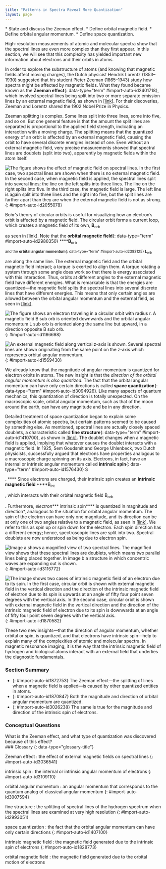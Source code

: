 ```yaml
---
title: "Patterns in Spectra Reveal More Quantization"
layout: page
---
```



<div data-type="abstract" markdown="1">
* State and discuss the Zeeman effect.
* Define orbital magnetic field.
* Define orbital angular momentum.
* Define space quantization.

</div>

High-resolution measurements of atomic and molecular spectra show that the spectral lines are even more complex than they first appear. In this section, we will see that this complexity has yielded important new information about electrons and their orbits in atoms.

In order to explore the substructure of atoms (and knowing that magnetic fields affect moving charges), the Dutch physicist Hendrik Lorentz (1853–1930) suggested that his student Pieter Zeeman (1865–1943) study how spectra might be affected by magnetic fields. What they found became known as the **Zeeman effect**{: data-type="term" #import-auto-id2401718}, which involved spectral lines being split into two or more separate emission lines by an external magnetic field, as shown in [\[link\]](#import-auto-id2055078). For their discoveries, Zeeman and Lorentz shared the 1902 Nobel Prize in Physics.

Zeeman splitting is complex. Some lines split into three lines, some into five, and so on. But one general feature is that the amount the split lines are separated is proportional to the applied field strength, indicating an interaction with a moving charge. The splitting means that the quantized energy of an orbit is affected by an external magnetic field, causing the orbit to have several discrete energies instead of one. Even without an external magnetic field, very precise measurements showed that spectral lines are doublets (split into two), apparently by magnetic fields within the atom itself.

 ![The figure shows the effect of magnetic field on spectral lines. In the first case, two spectral lines are shown when there is no external magnetic field. In the second case, when magnetic field is applied, the spectral lines split into several lines; the line on the left splits into three lines. The line on the right splits into five. In the third case, the magnetic field is large. The left line is again split into three lines and the right into five, but the split lines are farther apart than they are when the external magnetic field is not as strong.](../resources/Figure_31_07_00a.jpg "The Zeeman effect is the splitting of spectral lines when a magnetic field is applied. The number of lines formed varies, but the spread is proportional to the strength of the applied field. (a) Two spectral lines with no external magnetic field. (b) The lines split when the field is applied. (c) The splitting is greater when a stronger field is applied."){: #import-auto-id2055078}

Bohr’s theory of circular orbits is useful for visualizing how an electron’s orbit is affected by a magnetic field. The circular orbit forms a current loop, which creates a magnetic field of its own, ${\mathbf{B}}_{\text{orb}}$

 as seen in [\[link\]](#import-auto-id1186698). Note that the **orbital magnetic field**{: data-type="term" #import-auto-id2980350} ****${\mathbf{B}}_{\text{orb}}$

<sub /> and the **orbital angular momentum**{: data-type="term" #import-auto-id2383125} ${\mathbf{L}}_{\text{orb}}$

 are along the same line. The external magnetic field and the orbital magnetic field interact; a torque is exerted to align them. A torque rotating a system through some angle does work so that there is energy associated with this interaction. Thus, orbits at different angles to the external magnetic field have different energies. What is remarkable is that the energies are quantized—the magnetic field splits the spectral lines into several discrete lines that have different energies. This means that only certain angles are allowed between the orbital angular momentum and the external field, as seen in [\[link\]](#import-auto-id1569430).

![The figure shows an electron traveling in a circular orbit with radius r. A magnetic field B sub orb is oriented downwards and the orbital angular momentum L sub orb is oriented along the same line but upward, in a direction opposite B sub orb.](../resources/Figure_31_07_01a.jpg "The approximate picture of an electron in a circular orbit illustrates how the current loop produces its own magnetic field, called Borb size 12{B rSub { size 8{&quot;orb&quot;} } } {}. It also shows how Borb size 12{B rSub { size 8{&quot;orb&quot;} } } {} is along the same line as the orbital angular momentum Lorb size 12{L rSub { size 8{&quot;orb&quot;} } } {}."){: #import-auto-id1186698}

![An external magnetic field along vertical z-axis is shown. Several spectral lines are shown originating from the same point on the z-axis which represents orbital angular momentum.](../resources/Figure_31_07_02a.jpg "Only certain angles are allowed between the orbital angular momentum and an external magnetic field. This is implied by the fact that the Zeeman effect splits spectral lines into several discrete lines. Each line is associated with an angle between the external magnetic field and magnetic fields due to electrons and their orbits."){: #import-auto-id1569430}

We already know that the magnitude of angular momentum is quantized for electron orbits in atoms. The new insight is that the *direction of the orbital angular momentum is also quantized*. The fact that the orbital angular momentum can have only certain directions is called **space quantization**{: data-type="term" #import-auto-id3094926}. Like many aspects of quantum mechanics, this quantization of direction is totally unexpected. On the macroscopic scale, orbital angular momentum, such as that of the moon around the earth, can have any magnitude and be in any direction.

Detailed treatment of space quantization began to explain some complexities of atomic spectra, but certain patterns seemed to be caused by something else. As mentioned, spectral lines are actually closely spaced doublets, a characteristic called **fine structure**{: data-type="term" #import-auto-id1410700}, as shown in [\[link\]](#import-auto-id3116772). The doublet changes when a magnetic field is applied, implying that whatever causes the doublet interacts with a magnetic field. In 1925, Sem Goudsmit and George Uhlenbeck, two Dutch physicists, successfully argued that electrons have properties analogous to a macroscopic charge spinning on its axis. Electrons, in fact, have an internal or intrinsic angular momentum called **intrinsic spin**{: data-type="term" #import-auto-id1576430} $\mathbf{\text{S}}$

. **** Since electrons are charged, their intrinsic spin creates an <strong data-type="term" id="import-auto-id2404185">intrinsic magnetic field </strong>****${\mathbf{\text{B}}}_{\text{int}}$

, which interacts with their orbital magnetic field ${\mathbf{\text{B}}}_{\text{orb}}$

. Furthermore, *electron**** intrinsic spin**** is quantized in magnitude and direction*, analogous to the situation for orbital angular momentum. The spin of the electron can have only one magnitude, and its direction can be at only one of two angles relative to a magnetic field, as seen in [\[link\]](#import-auto-id1870582). We refer to this as spin up or spin down for the electron. Each spin direction has a different energy; hence, spectroscopic lines are split into two. Spectral doublets are now understood as being due to electron spin.

![Image a shows a magnified view of two spectral lines. The magnified view shows that these spectral lines are doublets, which means two parallel lines being placed together. In image b a structure in which concentric waves are expanding out is shown.](../resources/Figure_31_07_03a1.jpg "Fine structure. Upon close examination, spectral lines are doublets, even in the absence of an external magnetic field. The electron has an intrinsic magnetic field that interacts with its orbital magnetic field."){: #import-auto-id3116772}

![The image shows two cases of intrinsic magnetic field of an electron due to its spin. In the first case, circular orbit is shown with external magnetic field in the vertical direction and the direction of the intrinsic magnetic field of electron due to its spin is upwards at an angle of fifty four point seven degrees with the vertical axis. In the second case, circular orbit is shown with external magnetic field in the vertical direction and the direction of the intrinsic magnetic field of electron due to its spin is downwards at an angle of fifty four point seven degrees with the vertical axis.](../resources/Figure_31_07_04a.jpg "The intrinsic magnetic field Bint size 12{B rSub { size 8{&quot;int&quot;} } } {} of an electron is attributed to its spin, S size 12{S} {}, roughly pictured to be due to its charge spinning on its axis. This is only a crude model, since electrons seem to have no size. The spin and intrinsic magnetic field of the electron can make only one of two angles with another magnetic field, such as that created by the electron&#x2019;s orbital motion. Space is quantized for spin as well as for orbital angular momentum."){: #import-auto-id1870582}

These two new insights—that the direction of angular momentum, whether orbital or spin, is quantized, and that electrons have intrinsic spin—help to explain many of the complexities of atomic and molecular spectra. In magnetic resonance imaging, it is the way that the intrinsic magnetic field of hydrogen and biological atoms interact with an external field that underlies the diagnostic fundamentals.

### Section Summary

* {: #import-auto-id1872753} The Zeeman effect—the splitting of lines when a magnetic field is applied—is caused by other quantized entities in atoms.
* {: #import-auto-id1870847} Both the magnitude and direction of orbital angular momentum are quantized.
* {: #import-auto-id3026238} The same is true for the magnitude and direction of the intrinsic spin of electrons.

### Conceptual Questions

<div data-type="exercise" data-element-type="conceptual-questions">
<div data-type="problem" markdown="1">
What is the Zeeman effect, and what type of quantization was discovered because of this effect?

</div>
</div>

<div data-type="glossary" markdown="1">
### Glossary
{: data-type="glossary-title"}

Zeeman effect
: the effect of external magnetic fields on spectral lines
{: #import-auto-id3036541}

intrinsic spin
: the internal or intrinsic angular momentum of electrons
{: #import-auto-id3109110}

orbital angular momentum
: an angular momentum that corresponds to the quantum analog of classical angular momentum
{: #import-auto-id3007594}

fine structure
: the splitting of spectral lines of the hydrogen spectrum when the spectral lines are examined at very high resolution
{: #import-auto-id2993051}

space quantization
: the fact that the orbital angular momentum can have only certain directions
{: #import-auto-id1407100}

intrinsic magnetic field
: the magnetic field generated due to the intrinsic spin of electrons
{: #import-auto-id1828773}

orbital magnetic field
: the magnetic field generated due to the orbital motion of electrons

</div>

